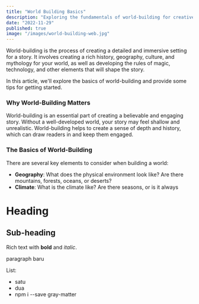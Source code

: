 ```yaml
---
title: "World Building Basics"
description: "Exploring the fundamentals of world-building for creative writing"
date: "2022-11-29"
published: true
image: "/images/world-building-web.jpg"
---
```


World-building is the process of creating a detailed and immersive setting for a story. It involves creating a rich history, geography, culture, and mythology for your world, as well as developing the rules of magic, technology, and other elements that will shape the story.

In this article, we'll explore the basics of world-building and provide some tips for getting started.

### Why World-Building Matters

World-building is an essential part of creating a believable and engaging story. Without a well-developed world, your story may feel shallow and unrealistic. World-building helps to create a sense of depth and history, which can draw readers in and keep them engaged.

### The Basics of World-Building

There are several key elements to consider when building a world:

* **Geography**: What does the physical environment look like? Are there mountains, forests, oceans, or deserts?
* **Climate**: What is the climate like? Are there seasons, or is it always


# Heading
## Sub-heading
Rich text with **bold** and _italic_.

paragraph baru

List:
* satu
* dua
* npm i --save gray-matter